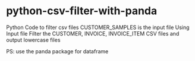 # python-csv-filter-with-panda
 
 Python Code to filter csv files
 CUSTOMER_SAMPLES is the input file
 Using Input file Filter the CUSTOMER, INVOICE, INVOICE_ITEM CSV files and output lowercase files

 PS: use the panda package for dataframe
 
